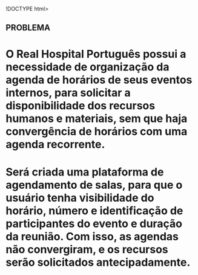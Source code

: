 !DOCTYPE html>
<html lang="en">
<head>
    <meta charset="UTF-8">
    <meta http-equiv="X-UA-Compatible" content="IE=edge">
    <meta name="viewport" content="width=device-width, initial-scale=1.0">
    <title>Projeto_Residência</title>
   
</head>
<body>
<h2> PROBLEMA </h2>
   <h1> O Real Hospital Português possui a necessidade de organização da agenda de horários de seus eventos internos, para solicitar a disponibilidade dos recursos humanos e materiais, sem que haja convergência de horários com uma agenda recorrente.</h1>
   <h1>  Será criada uma plataforma de agendamento de salas, para que o usuário tenha visibilidade do horário, número e identificação de participantes do evento e duração da reunião. Com isso, as agendas não convergiram, e os recursos serão solicitados antecipadamente.</h1>

</body>
</html>
